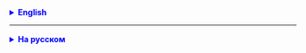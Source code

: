 <details style="margin-top: 16px">
  <summary style="cursor: pointer; color: blue;"><b>English</b></summary>

## Intro

- Previously, we checked the correct operation of the methods we created by executing several times application, with
  different sets of source data, and comparing the result obtained in the console with the expected. It is very
  uncomfortable. For example, any code change requires repeating the entire repeat the above procedure. There are
  special
  libraries that make it easier and automate this process. One of the most popular for Java is JUnit

- Working with JUnit involves creating a class with tests and setting it up. In the class, we can specify objects to be
  tested and the necessary data as fields. In the method marked with the @BeforeEach annotation, we give initial
  settings
  to the object under test. And in methods marked with the @Test annotation, we write code that checks the object under
  test. Checks are carried out using methods starting with the word assert... (which exist a large number for all
  cases),
  and taking the obtained result and the expected one for comparison. All specified methods and annotations are provided
  by the JUnit library. Each method marked with the @Test annotation is essentially a separate “main”.

Sure, here is the updated lecture material in English:

## What is JUnit?

JUnit is a framework for unit testing in Java that helps developers verify the correctness of individual pieces of
code (units). It is designed to simplify the process of creating and running test scenarios for your code.

**Key Concepts of JUnit:**

1. **JUnit Annotations:** JUnit uses annotations to define test methods. Two main annotations are `@Test`, which marks a
   method as a test, and `@Before` / `@After`, which are executed before and after each test.

2. **Assertions:** To check expected test results, use methods from the `org.junit.Assert` class or its static imports,
   such as `assertEquals`, `assertTrue`, `assertFalse`, and others.

3. **Test Suites:** You can group tests into classes and packages using the `@RunWith` and `@Suite` annotations.

**Testing Scenarios**

**Positive Testing:**

Positive testing is a methodology for verifying the functionality of a program for correctness within expected and
permissible scenarios. In this case, tests are performed using input data that align with the expected conditions of the
program's usage.

Examples of positive tests:

- Checking the addition of two positive numbers.
- Verifying login to a system with correct credentials.
- Ensuring that a web page opens without errors with a valid URL.

**Negative Testing:**

Negative testing is aimed at examining how a program handles invalid or incorrect data and scenarios. The goal of
negative testing is to detect and verify the correctness of error handling and exceptional situations.

Examples of negative tests:

- Attempting division by zero.
- Trying to log in to a system with incorrect credentials.
- Attempting to open a non-existent web page.

Positive and negative testing together provide comprehensive test coverage and ensure that your software functions
correctly in both expected and unexpected scenarios.

## Key Methods of the Assertions Class in JUnit:**

Certainly, here are the main methods of the Assertions class in tabular form:

| Method                                          | Description                                                                    |
|-------------------------------------------------|--------------------------------------------------------------------------------|
| `assertEquals(expected, actual)`                | Checks that `expected` is equal to `actual`.                                   |
| `assertNotEquals(expected, actual)`             | Checks that `expected` is not equal to `actual`.                               |
| `assertTrue(condition)`                         | Checks that `condition` is true.                                               |
| `assertFalse(condition)`                        | Checks that `condition` is false.                                              |
| `assertNull(object)`                            | Checks that `object` is `null`.                                                |
| `assertNotNull(object)`                         | Checks that `object` is not `null`.                                            |
| `assertArrayEquals(expectedArray, actualArray)` | Checks that two arrays `expectedArray` and `actualArray` are equal in content. |

**Naming Test Methods (Test Cases) in JUnit:**

Good naming of test methods is important to understand their purpose without analyzing the code. Here are some
recommendations:

- Use meaningful names that reflect the essence of the test.
- Start test names with verbs like "test" or "verify."
- Use underscores or camelCase.
- Be specific and avoid generic names like "test1" or "test2."

Examples of correctly named test methods:

- `testAdditionWithPositiveNumbers`
- `testDivisionByZero`
- `testInvalidInputHandling`

## Practical Assignments for Learning

**Assignment 1:** Create a class `Calculator` that contains methods for performing mathematical operations (addition,
subtraction, multiplication, division, etc.). Write unit tests for these methods, checking the correctness of the
results using JUnit assertions.

**Assignment 2:** Create a class `StringUtils` that contains methods for working with strings (e.g., concatenating
strings, searching for substrings, etc.). Write tests for these methods with different input data and expected results.

**Remember**, good testing includes both positive and negative tests to ensure that your code works correctly in all
scenarios.

</details>

<hr>

<details style="margin-top: 16px">
  <summary style="cursor: pointer; color: blue;"><b>На русском</b></summary>

## Intro

- Ранее мы проверяли правильность работы созданных нами методов, выполняя несколько раз аппликацию, с различными
  наборами
  исходных данных, и сравнивая результат полученный в консоли с ожидаемым. Это очень не удобно. Например любое изменение
  кода, требует повторения всей вышеописанной процедуры заново. Существуют специальные библиотеки, которые позволяют
  облегчить и автоматизировать этот процесс. Одна из самых популярных для Java, это JUnit

- Работа с JUnit заключается в создании класса с тестами и настройке его. В классе в качестве полей мы можем указать
  объекты для тестирования и необходимые данные. В методе помеченном аннотацией @BeforeEach мы даем начальные настройки
  тестируемому объекту. А в методах помеченных аннотацией @Test мы пишем код проверяющий тестируемый объект. Проверки
  осуществляются при помощи методов начинающихся со слова assert... (которых существует большое колличество на все
  случаи), и принимающих для сравнения полученный результат и ожидаемый. Все указанные методы и аннотации
  предоставляются
  библиотекой JUnit. Каждый метод помеченный аннотацией @Test, по сути является отдельным "мейном".

## Что такое JUnit?

JUnit - это фреймворк для юнит-тестирования в Java, который помогает разработчикам проверять правильность
функционирования отдельных частей кода (юнитов). Он спроектирован так, чтобы облегчить процесс создания и запуска
тестовых сценариев для вашего кода.

**Основные концепции JUnit:**

1. **Аннотации JUnit:** JUnit использует аннотации для определения тестовых методов. Две основные аннотации - `@Test`,
   которая помечает метод как тестовый, и `@Before` / `@After`, которые выполняются перед и после каждого теста.

2. **Утверждения (Assertions):** Для проверки ожидаемых результатов тестов используйте методы из
   класса `org.junit.Assert` или его статические импорты, например, `assertEquals`, `assertTrue`, `assertFalse` и
   другие.

3. **Тестовые наборы:** Вы можете группировать тесты в классы и пакеты с использованием аннотации `@RunWith` и `@Suite`.

## Сценарии тестирования

### Позитивное тестирование (Positive Testing):**

**Позитивное тестирование** - это методика проверки функциональности программы на правильность выполнения в рамках
ожидаемых
и допустимых сценариев. В этом случае тесты выполняются с использованием входных данных, которые соответствуют ожидаемым
условиям использования программы.

Примеры позитивных тестов:

- Проверка сложения двух положительных чисел.
- Проверка входа в систему с корректными учетными данными.
- Проверка, что веб-страница открывается без ошибок при корректном URL.

### Негативное тестирование (Negative Testing):

**Негативное тестирование** - это направлено на проверку того, как программа обрабатывает недопустимые или некорректные
данные и
сценарии. Целью негативного тестирования является обнаружение и проверка на корректность обработки ошибок и
исключительных ситуаций.

Примеры негативных тестов:

- Попытка деления на ноль.
- Попытка входа в систему с неправильными учетными данными.
- Попытка открыть несуществующую веб-страницу.

**Позитивное и негативное тестирование вместе обеспечивают полное покрытие тестами и помогают убедиться, что ваше
программное обеспечение работает как в ожидаемых, так и в непредвиденных сценариях.**

## Основные методы класса Assertions в JUnit:

Конечно, вот основные методы класса Assertions в виде таблицы:

| Метод                                           | Описание                                                           |
|-------------------------------------------------|--------------------------------------------------------------------|
| `assertEquals(expected, actual)`                | Проверяет, что `expected` равно `actual`.                          |
| `assertNotEquals(expected, actual)`             | Проверяет, что `expected` не равно `actual`.                       |
| `assertTrue(condition)`                         | Проверяет, что `condition` истинно.                                |
| `assertFalse(condition)`                        | Проверяет, что `condition` ложно.                                  |
| `assertNull(object)`                            | Проверяет, что `object` является `null`.                           |
| `assertNotNull(object)`                         | Проверяет, что `object` не является `null`.                        |
| `assertArrayEquals(expectedArray, actualArray)` | Проверяет, что два массива expected и actual равны по содержимому. |

**Именование тестовых методов (шестерни) в JUnit:**

Хорошее именование тестовых методов важно для понимания их назначения без необходимости анализа кода. Вот рекомендации:

- Используйте осмысленные имена, отражающие суть теста.
- Начинайте имена тестов с глаголов, таких как "test" или "verify".
- Используйте подчеркивания или camelCase.
- Будьте специфичны и избегайте общих имен, таких как "test1" или "test2".

Примеры правильного именования тестовых методов:

- `testAdditionWithPositiveNumbers`
- `testDivisionByZero`
- `testInvalidInputHandling`

## Практические задания для обучения

**Задание 1:** Создайте класс `Calculator`, который содержит методы для выполнения математических операций (сложение,
вычитание, умножение, деление и т. д.). Напишите юнит-тесты для этих методов, проверяя правильность результатов с
использованием утверждений JUnit.

**Задание 2:** Создайте класс `StringUtils`, который содержит методы для работы со строками (например, конкатенация
строк, поиск подстроки и т. д.). Напишите тесты для этих методов с разными входными данными и ожидаемыми результатами.

**Помните**, что хорошее тестирование включает в себя как позитивные, так и негативные тесты, чтобы убедиться, что ваш
код работает правильно во всех сценариях.

</details>
